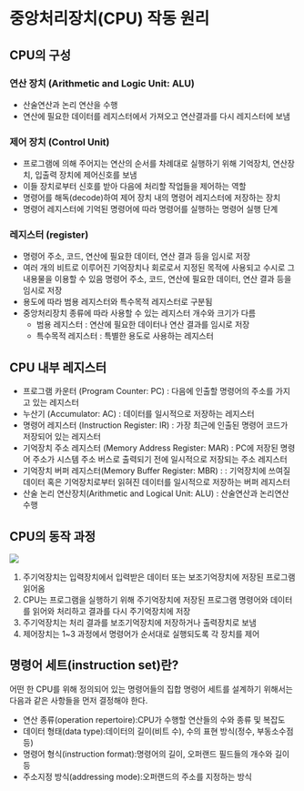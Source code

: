 # 중앙처리장치(CPU) 작동 원리
## CPU의 구성
### 연산 장치 (Arithmetic and Logic Unit: ALU)
- 산술연산과 논리 연산을 수행
- 연산에 필요한 데이터를 레지스터에서 가져오고 연산결과를 다시 레지스터에 보냄

### 제어 장치 (Control Unit)
- 프로그램에 의해 주어지는 연산의 순서를 차례대로 실행하기 위해 기억장치, 연산장치, 입출력 장치에 제어신호를 보냄
- 이들 장치로부터 신호를 받아 다음에 처리할 작업들을 제어하는 역할
- 명령어를 해독(decode)하여 제어 장치 내의 명령어 레지스터에 저장하는 장치
- 명령어 레지스터에 기억된 명령어에 따라 명령어를 실행하는 명령어 실행 단계

### 레지스터 (register)
- 명령어 주소, 코드, 연산에 필요한 데이터, 연산 결과 등을 임시로 저장
- 여러 개의 비트로 이루어진 기억장치나 회로로서 지정된 목적에 사용되고 수시로 그 내용물을 이용할 수 있음
명령어 주소, 코드, 연산에 필요한 데이터, 연산 결과 등을 임시로 저장
- 용도에 따라 범용 레지스터와 특수목적 레지스터로 구분됨
- 중앙처리장치 종류에 따라 사용할 수 있는 레지스터 개수와 크기가 다름
    - 범용 레지스터 : 연산에 필요한 데이터나 연산 결과를 임시로 저장
    - 특수목적 레지스터 : 특별한 용도로 사용하는 레지스터

## CPU 내부 레지스터
- 프로그램 카운터 (Program Counter: PC)
  : 다음에 인출할 명령어의 주소를 가지고 있는 레지스터
- 누산기 (Accumulator: AC)
  : 데이터를 일시적으로 저장하는 레지스터
- 명령어 레지스터 (Instruction Register: IR)
  : 가장 최근에 인출된 명령어 코드가 저장되어 있는 레지스터
- 기억장치 주소 레지스터 (Memory Address Register: MAR)
  : PC에 저장된 명령어 주소가 시스템 주소 버스로 출력되기 전에 일시적으로 저장되는 주소 레지스터
- 기억장치 버퍼 레지스터(Memory Buffer Register: MBR) :
  : 기억장치에 쓰여질 데이터 혹은 기억장치로부터 읽혀진 데이터를 일시적으로 저장하는 버퍼 레지스터
- 산술 논리 연산장치(Arithmetic and Logical Unit: ALU) : 산술연산과 논리연산 수행

## CPU의 동작 과정
<img src ="https://img1.daumcdn.net/thumb/R1280x0/?scode=mtistory2&fname=https%3A%2F%2Fk.kakaocdn.net%2Fdn%2FbR4acg%2FbtqDeI3aSlc%2FmyhGxfJjd6Cr2mco2Mc3hK%2Fimg.jpg">

1. 주기억장치는 입력장치에서 입력받은 데이터 또는 보조기억장치에 저장된 프로그램 읽어옴
2. CPU는 프로그램을 실행하기 위해 주기억장치에 저장된 프로그램 명령어와 데이터를 읽어와 처리하고 결과를 다시 주기억장치에 저장
3. 주기억장치는 처리 결과를 보조기억장치에 저장하거나 출력장치로 보냄
4. 제어장치는 1~3 과정에서 명령어가 순서대로 실행되도록 각 장치를 제어

## 명령어 세트(instruction set)란?
어떤 한 CPU를 위해 정의되어 있는 명령어들의 집합
명령어 세트를 설계하기 위해서는 다음과 같은 사항들을 먼저 결정해야 한다.

- 연산 종류(operation repertoire):CPU가 수행할 연산들의 수와 종류 및 복잡도
- 데이터 형태(data type):데이터의 길이(비트 수), 수의 표현 방식(정수, 부동소수점 등)
- 명령어 형식(instruction format):명령어의 길이, 오퍼랜드 필드들의 개수와 길이 등
- 주소지정 방식(addressing mode):오퍼랜드의 주소를 지정하는 방식

